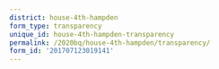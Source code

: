 ```yaml
---
district: house-4th-hampden
form_type: transparency
unique_id: house-4th-hampden-transparency
permalink: /2020bq/house-4th-hampden/transparency/
form_id: '201707123019141'
---
```

